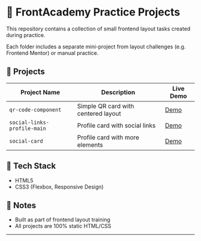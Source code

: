 # 🧱 FrontAcademy Practice Projects

This repository contains a collection of small frontend layout tasks created during practice.

Each folder includes a separate mini-project from layout challenges (e.g. Frontend Mentor) or manual practice.

## 📁 Projects

| Project Name | Description | Live Demo |
|--------------|-------------|-----------|
| `qr-code-component` | Simple QR card with centered layout | [Demo](https://cartnix.github.io/FrontAcademy/qr-code-component-main/)|
| `social-links-profile-main` | Profile card with social links | [Demo](https://cartnix.github.io/FrontAcademy/social-links-profile-main/)|
| `social-card` | Profile card with more elements | [Demo](https://cartnix.github.io/FrontAcademy/blog-preview-card-main)|

## 🚀 Tech Stack

- HTML5  
- CSS3 (Flexbox, Responsive Design)

## 📌 Notes

- Built as part of frontend layout training
- All projects are 100% static HTML/CSS

---
